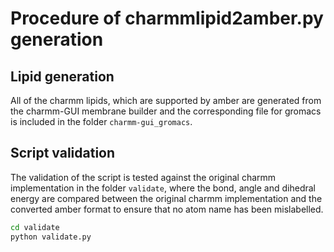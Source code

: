 # Procedure of charmmlipid2amber.py generation
## Lipid generation
All of the charmm lipids, which are supported by amber are generated from the
charmm-GUI membrane builder and the corresponding file for gromacs is included
in the folder `charmm-gui_gromacs`.

## Script validation
The validation of the script is tested against the original charmm implementation
in the folder `validate`, where the bond, angle and dihedral energy are compared
between the original charmm implementation and the converted amber format to ensure
that no atom name has been mislabelled.

```bash
cd validate
python validate.py
```
